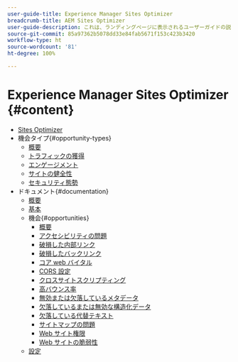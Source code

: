```yaml
---
user-guide-title: Experience Manager Sites Optimizer
breadcrumb-title: AEM Sites Optimizer
user-guide-description: これは、ランディングページに表示されるユーザーガイドの説明です。
source-git-commit: 85a97362b5078dd33e84fab5671f153c423b3420
workflow-type: ht
source-wordcount: '81'
ht-degree: 100%

---
```



# Experience Manager Sites Optimizer {#content}

+ [Sites Optimizer](/help/home.md)
+ 機会タイプ{#opportunity-types}
   + [概要](/help/opportunity-types/overview.md)
   + [トラフィックの獲得](/help/opportunity-types/traffic-acquisition.md)
   + [エンゲージメント](/help/opportunity-types/engagement.md)
   + [サイトの健全性](/help/opportunity-types/site-health.md)
   + [セキュリティ態勢](/help/opportunity-types/security-posture.md)
+ ドキュメント{#documentation}
   + [概要](/help/documentation/overview.md)
   + [基本](/help/documentation/basics.md)
   + 機会{#opportunities}
      + [概要](/help/documentation/opportunities/overview.md)
      + [アクセシビリティの問題](/help/documentation/opportunities/accessibility-issues.md)
      + [破損した内部リンク](/help/documentation/opportunities/broken-internal-links.md)
      + [破損したバックリンク](/help/documentation/opportunities/broken-backlinks.md)
      + [コア web バイタル](/help/documentation/opportunities/core-web-vitals.md)
      + [CORS 設定](/help/documentation/opportunities/cors-configuration.md)
      + [クロスサイトスクリプティング](/help/documentation/opportunities/cross-site-scripting.md)
      + [高バウンス率](/help/documentation/opportunities/high-bounce-rate.md)
      + [無効または欠落しているメタデータ](/help/documentation/opportunities/invalid-or-missing-metadata.md)
      + [欠落しているまたは無効な構造化データ](/help/documentation/opportunities/missing-invalid-structured-data.md)
      + [欠落している代替テキスト](/help/documentation/opportunities/missing-alt-text.md)
      + [サイトマップの問題](/help/documentation/opportunities/sitemap-issues.md)
      + [Web サイト権限](/help/documentation/opportunities/website-permissions.md)
      + [Web サイトの脆弱性](/help/documentation/opportunities/website-vulnerabilities.md)
   + [設定](/help/documentation/settings.md)
